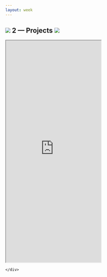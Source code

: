 ```yaml
---
layout: week
---
```


<div class="row justify-content-center page-content">
	<div class="col-8">
		<div class="jumbotron week-jumbotron">
			<h2 class="text-center">
				<img class="jumbotron-peg" src="{{ site.baseurl }}/assets/img/peg_blue.svg" />
				2 &mdash; Projects
				<img class="jumbotron-peg" src="{{ site.baseurl }}/assets/img/peg_blue.svg" />
			</h2>
		</div>
		<iframe height="700" class="google-doc-content" src="https://docs.google.com/document/d/e/2PACX-1vR6-dS9xNzTbngPLXmmns-vTpDEK-EeCTXOv6ADD5ekwhCX1Hq6JbQDruN5Ar7e5jDiaDxoS0TomcxF/pub?embedded=true"></iframe>

	</div>
</div>
